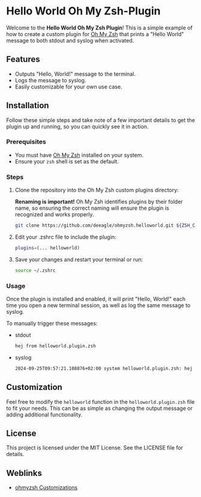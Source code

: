 # Hello World Oh My Zsh-Plugin

Welcome to the **Hello World Oh My Zsh Plugin**!
This is a simple example of how to create a custom plugin for [Oh My Zsh](https://ohmyz.sh/)
that prints a "Hello World" message to both stdout and syslog when activated.

## Features

- Outputs "Hello, World!" message to the terminal.
- Logs the message to syslog.
- Easily customizable for your own use case.

## Installation

Follow these simple steps and take note of a few important details to get the plugin up and running,
so you can quickly see it in action.

### Prerequisites

- You must have [Oh My Zsh](https://ohmyz.sh/) installed on your system.
- Ensure your `zsh` shell is set as the default.

### Steps

1. Clone the repository into the Oh My Zsh custom plugins directory:

   **Renaming is important!** Oh My Zsh identifies plugins by their folder name,
   so ensuring the correct naming will ensure the plugin is recognized and works properly.

   ```bash
   git clone https://github.com/deeagle/ohmyzsh.helloworld.git ${ZSH_CUSTOM:-~/.oh-my-zsh/custom}/plugins/helloworld
   ```

2. Edit your .zshrc file to include the plugin:

   ```bash
   plugins=(... helloworld)
   ```

3. Save your changes and restart your terminal or run:

   ```bash
   source ~/.zshrc
   ```

### Usage

Once the plugin is installed and enabled, it will print "Hello, World!" each time you open a new terminal session, as well as log the same message to syslog.

To manually trigger these messages:

- stdout
  ```bash
  hej from helloworld.plugin.zsh
  ```
- syslog
  ```bash
  2024-09-25T09:57:21.108876+02:00 system helloworld.plugin.zsh: hej from helloworld.plugin.zsh
  ```

## Customization

Feel free to modify the `helloworld` function in the `helloworld.plugin.zsh` file to fit your needs.
This can be as simple as changing the output message or adding additional functionality.

## License

This project is licensed under the MIT License. See the LICENSE file for details.

## Weblinks

- [ohmyzsh Customizations](https://github.com/ohmyzsh/ohmyzsh/wiki/Customization)
